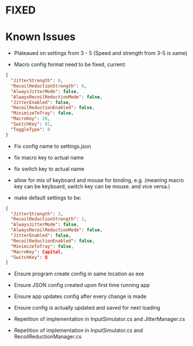 # FIXED
# Known Issues
- Plateaued on settings from 3 - 5 (Speed and strength from 3-5 is same)

- Macro config format need to be fixed, current:
```json
{
  "JitterStrength": 0,
  "RecoilReductionStrength": 0,
  "AlwaysJitterMode": false,
  "AlwaysRecoilReductionMode": false,
  "JitterEnabled": false,
  "RecoilReductionEnabled": false,
  "MinimizeToTray": false,
  "MacroKey": 20,
  "SwitchKey": 81,
  "ToggleType": 0
}
```
- Fix config name to settings.json
- fix macro key to actual name
- fix switch key to actual name
- allow for mix of keyboard and mouse for binding, e.g. (meaning macro key can be keyboard, switch key can be mouse. and vice versa.)

- make default settings to be:
```json
{
  "JitterStrength": 3,
  "RecoilReductionStrength": 1,
  "AlwaysJitterMode": false,
  "AlwaysRecoilReductionMode": false,
  "JitterEnabled": false,
  "RecoilReductionEnabled": false,
  "MinimizeToTray": false,
  "MacroKey": Capital,
  "SwitchKey": Q
}
```

- Ensure program create config in same location as exe
- Ensure JSON config created upon first time running app
- Ensure app updates config after every change is made
- Ensure config is actually updated and saved for next loading

- Repetition of implementation in InputSimulator.cs and JitterManager.cs
- Repetition of implementation in InputSimulator.cs and RecoilReductionManager.cs